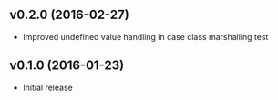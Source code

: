 ## v0.2.0 (2016-02-27)

* Improved undefined value handling in case class marshalling test 

## v0.1.0 (2016-01-23)

* Initial release 